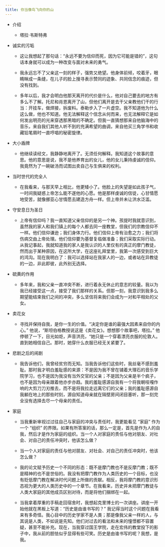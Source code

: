 ```yaml
---
title: 你当像鸟飞向你的山
---
```


- 介绍
	 - 塔拉·韦斯特弗

- 诚实的污垢
	 - 这让我想起了那句话：“永远不要为信仰而死，因为它可能是错的”，这句话本身就可以成为一种改变与面对未来的勇气。

	 - 我永远忘不了父亲这一刻的样子，强势又绝望。他身体前倾，咬着牙，眼睛眯成一条缝，在儿子的脸上搜寻表示赞同的迹象、共同信念的痕迹，但没有找到。

	 - 多年以后，我才会明白他那天离开的代价是什么，他对自己要去的地方有多么不了解。托尼和肖恩离开了山，但他们离开是去干父亲教他们干的行当：开挂车，做焊接，拆废料。泰勒步入了一片虚空。我不知道他为什么这么做，他也不知道。他无法解释这个信念从何而来，也无法解释它是如何发出明亮的光来穿透那黑暗的不确定。但我一直猜想那来自他脑海中的音乐，来自我们其他人听不到的充满希望的曲调，来自他买三角学书和收藏铅笔屑时一直哼唱的秘密旋律。

- 大小盾牌
	 - 他继续读经文，我静静地离开了。无须任何解释。我知道这个故事的意思。他的意思是说，我不是他养育出的女儿，他的女儿秉持虔诚的信仰。我竟然为了一碗破汤而试图出卖自己与生俱来的权利。

- 当时世代的完全人
	 - 在我看来，与那天早上相比，他更矮小了。他脸上的失望是如此孩子气，一时间我疑惑上帝怎么能不遂他的心愿。他是那样虔诚的信徒，心甘情愿地受苦，就像挪亚心甘情愿去建造方舟一样。但上帝并未让洪水泛滥。

- 守安息日为圣日
	 - 上帝有信仰吗？我一直知道父亲信仰的是另一个神。孩提时我就意识到，虽然我的家人和我们镇上的每个人都去同一座教堂，但我们的宗教信仰不一样。他们信仰谦逊；我们身体力行。他们信仰上帝有治愈之力；我们将伤病交由上帝处理。他们信仰要为基督复临做准备；我们采取实际行动。从我记事起，我就知道我的家人是我认识的人里仅有的真正的摩门教徒，然而出于某种原因，在这所大学，在这座礼拜堂里，我第一次感受到巨大的鸿沟。现在我明白了：我可以选择站在我家人的一边，或者站在异教徒的一边，非此即彼，此外别无选择。

- 硫黄的作用
	 - 多年来，我和父亲一直冲突不断，进行着永无休止的意志的较量。我以为我已经接受这一点，接受了我们那样的关系。但那一刻，我意识到我多么期望能结束我们之间的冲突，多么坚信将来我们会成为一对和平相处的父女。

- 卖花女
	 - 寻找并保持自我，是你一生的价值。“决定你是谁的最强大因素来自你的内心。” 他说，“斯坦伯格教授说这是《卖花女》。想想那个故事吧，塔拉。” 他停顿了一下，目光如炬，声音洪亮，“她只是一个穿着漂亮衣服的伦敦人。直到她相信自己。那时，她穿什么衣服已经无关紧要了。

- 悲剧之后的闹剧
	 - 我告诉他们，我曾经贫穷而无知。当我告诉他们这些时，我丝毫不感到羞耻。那时我才明白羞耻感的来源：不是因为我不曾在铺着大理石的音乐学院学习，也不是因为我没有当外交官的父亲；不是因为父亲是半个疯子，也不是因为母亲跟着他亦步亦趋。我的羞耻感源自我有一个将我朝吱嘎作响的大剪刀刀刃推去，而不是将我拉走远离它们的父亲；我的羞耻感源自我躺在地上的那些时刻，源自知道母亲就在隔壁房间闭目塞听，那一刻完全没有选择去尽一个母亲的责任。

- 家庭
	 - 当我重新审视过过往自己与家庭的冲突与责任时，我更能看见 “家庭” 作为一个 “组织” 的界限。如果有所答案的话，那么一定是，首先是作为人的自我，然后才是作为家庭的组织。当一个人对家庭的责任与他对朋友、对社会、对自己的责任冲突时，他该怎么做？

	 - 当一个人对家庭的责任与他对朋友、对社会、对自己的责任冲突时，他该怎么做？

	 - 我的论文赋予历史一个不同的形态：既不是摩门教也不是反摩门教；既不是精神的也不是世俗的。我没有把摩门教作为人类历史的一个目标，也没有贬低摩门教在解决时代问题上所做的贡献。相反，我将摩门教的意识形态视为更大的人类历史中的一个章节。在我看来，历史并未把摩门教徒与人类大家庭的其他成员区别对待，而是将他们捆绑在一起。

	 - 当我拿着厚重的手稿走回宿舍时，我想起克里博士的一次讲座。讲座一开始他就在黑板上写道：“历史是由谁书写的？” 我记得当时这个问题在我看来有多奇怪。我心目中的历史学家不是人类；那是像我父亲一样的人，与其说是人类，不如说是先知。他们对过去的看法和未来的憧憬都不容置疑，甚至不能补充。现在，当我穿过国王学院，走在宏伟的教堂投下的影子中，我从前的胆怯似乎显得有些可笑。历史是由谁书写的呢？我想，是我。
